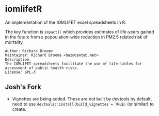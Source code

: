# iomlifetR

An implementation of the IOMLIFET excel spreadsheets in R.

The key function is `impact()` which provides estimates of life-years gained in the future from a popoulation-wide reduction in PM2.5 related risk of mortality. 

```
Author: Richard Broome
Maintainer: Richard Broome <baz@cantab.net>
Description:
The IOMLIFET spreadsheets facilitate the use of life-tables for
assessment of public health risks.
License: GPL-3
```

## Josh's Fork

- Vignettes are being added. These are not built by devtools by default, need to use `devtools::install(build_vignettes = TRUE)` (or similar) to create.

